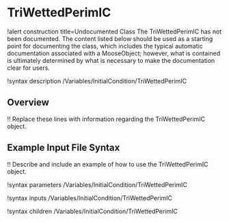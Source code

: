 # TriWettedPerimIC

!alert construction title=Undocumented Class
The TriWettedPerimIC has not been documented. The content listed below should be used as a starting point for
documenting the class, which includes the typical automatic documentation associated with a
MooseObject; however, what is contained is ultimately determined by what is necessary to make the
documentation clear for users.

!syntax description /Variables/InitialCondition/TriWettedPerimIC

## Overview

!! Replace these lines with information regarding the TriWettedPerimIC object.

## Example Input File Syntax

!! Describe and include an example of how to use the TriWettedPerimIC object.

!syntax parameters /Variables/InitialCondition/TriWettedPerimIC

!syntax inputs /Variables/InitialCondition/TriWettedPerimIC

!syntax children /Variables/InitialCondition/TriWettedPerimIC
